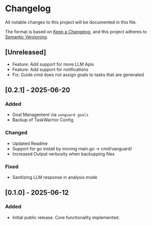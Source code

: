 # Changelog

All notable changes to this project will be documented in this file.

The format is based on [Keep a Changelog](https://keepachangelog.com/en/1.0.0/),
and this project adheres to [Semantic Versioning](https://semver.org/spec/v2.0.0.html).

## [Unreleased]

- Feature: Add support for more LLM Apis
- Feature: Add support for notifications
- Fix: Guide cmd does not assign goals to tasks that are generated

## [0.2.1] - 2025-06-20

### Added

- Goal Management via `vanguard goals`
- Backup of TaskWarrior Config

### Changed

- Updated Readme
- Support for go install by moving main.go -> cmd/vanguard/
- Increased Output verbosity when backupping files

### Fixed

- Sanitizing LLM response in analysis mode



## [0.1.0] - 2025-06-12

### Added
- Initial public release. Core functionality implemented.
